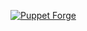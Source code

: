 [![Puppet Forge](https://travis-ci.org/eohtake/javaplugin64_version.svg)](https://travis-ci.org/eohtake/javaplugin64_version)
